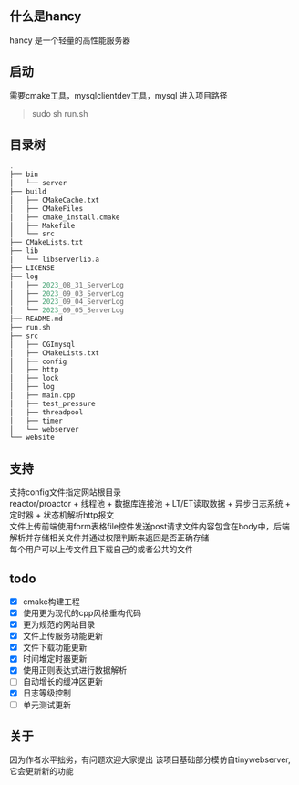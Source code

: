 ## 什么是hancy
hancy 是一个轻量的高性能服务器
## 启动
需要cmake工具，mysqlclientdev工具，mysql
进入项目路径
> sudo sh run.sh
## 目录树
```cpp
.
├── bin
│   └── server
├── build
│   ├── CMakeCache.txt
│   ├── CMakeFiles
│   ├── cmake_install.cmake
│   ├── Makefile
│   └── src
├── CMakeLists.txt
├── lib
│   └── libserverlib.a
├── LICENSE
├── log
│   ├── 2023_08_31_ServerLog
│   ├── 2023_09_03_ServerLog
│   ├── 2023_09_04_ServerLog
│   └── 2023_09_05_ServerLog
├── README.md
├── run.sh
├── src
│   ├── CGImysql
│   ├── CMakeLists.txt
│   ├── config
│   ├── http
│   ├── lock
│   ├── log
│   ├── main.cpp
│   ├── test_pressure
│   ├── threadpool
│   ├── timer
│   └── webserver
└── website
```
## 支持
支持config文件指定网站根目录   
reactor/proactor + 线程池 + 数据库连接池 + LT/ET读取数据 + 异步日志系统 + 定时器 + 状态机解析http报文  
文件上传前端使用form表格file控件发送post请求文件内容包含在body中，后端解析并存储相关文件并通过权限判断来返回是否正确存储  
每个用户可以上传文件且下载自己的或者公共的文件
## todo
- [x] cmake构建工程
- [x] 使用更为现代的cpp风格重构代码   
- [x] 更为规范的网站目录   
- [x] 文件上传服务功能更新
- [x] 文件下载功能更新
- [x] 时间堆定时器更新
- [x] 使用正则表达式进行数据解析
- [ ] 自动增长的缓冲区更新
- [x] 日志等级控制
- [ ] 单元测试更新
## 关于
因为作者水平拙劣，有问题欢迎大家提出
该项目基础部分模仿自tinywebserver,它会更新新的功能  

